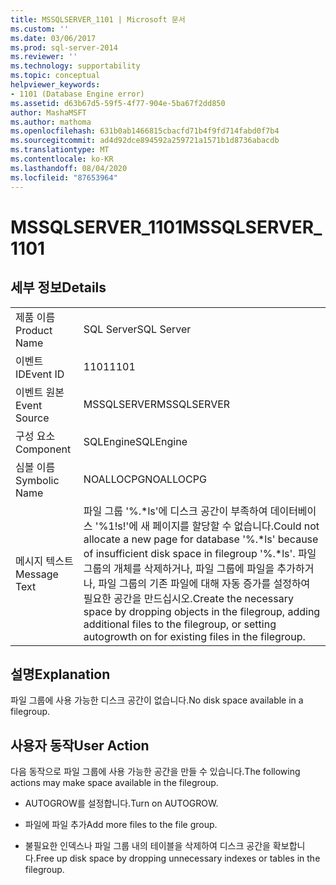 ```yaml
---
title: MSSQLSERVER_1101 | Microsoft 문서
ms.custom: ''
ms.date: 03/06/2017
ms.prod: sql-server-2014
ms.reviewer: ''
ms.technology: supportability
ms.topic: conceptual
helpviewer_keywords:
- 1101 (Database Engine error)
ms.assetid: d63b67d5-59f5-4f77-904e-5ba67f2dd850
author: MashaMSFT
ms.author: mathoma
ms.openlocfilehash: 631b0ab1466815cbacfd71b4f9fd714fabd0f7b4
ms.sourcegitcommit: ad4d92dce894592a259721a1571b1d8736abacdb
ms.translationtype: MT
ms.contentlocale: ko-KR
ms.lasthandoff: 08/04/2020
ms.locfileid: "87653964"
---
```

# <a name="mssqlserver_1101"></a><span data-ttu-id="e899e-102">MSSQLSERVER_1101</span><span class="sxs-lookup"><span data-stu-id="e899e-102">MSSQLSERVER_1101</span></span>
    
## <a name="details"></a><span data-ttu-id="e899e-103">세부 정보</span><span class="sxs-lookup"><span data-stu-id="e899e-103">Details</span></span>  
  
|||  
|-|-|  
|<span data-ttu-id="e899e-104">제품 이름</span><span class="sxs-lookup"><span data-stu-id="e899e-104">Product Name</span></span>|<span data-ttu-id="e899e-105">SQL Server</span><span class="sxs-lookup"><span data-stu-id="e899e-105">SQL Server</span></span>|  
|<span data-ttu-id="e899e-106">이벤트 ID</span><span class="sxs-lookup"><span data-stu-id="e899e-106">Event ID</span></span>|<span data-ttu-id="e899e-107">1101</span><span class="sxs-lookup"><span data-stu-id="e899e-107">1101</span></span>|  
|<span data-ttu-id="e899e-108">이벤트 원본</span><span class="sxs-lookup"><span data-stu-id="e899e-108">Event Source</span></span>|<span data-ttu-id="e899e-109">MSSQLSERVER</span><span class="sxs-lookup"><span data-stu-id="e899e-109">MSSQLSERVER</span></span>|  
|<span data-ttu-id="e899e-110">구성 요소</span><span class="sxs-lookup"><span data-stu-id="e899e-110">Component</span></span>|<span data-ttu-id="e899e-111">SQLEngine</span><span class="sxs-lookup"><span data-stu-id="e899e-111">SQLEngine</span></span>|  
|<span data-ttu-id="e899e-112">심볼 이름</span><span class="sxs-lookup"><span data-stu-id="e899e-112">Symbolic Name</span></span>|<span data-ttu-id="e899e-113">NOALLOCPG</span><span class="sxs-lookup"><span data-stu-id="e899e-113">NOALLOCPG</span></span>|  
|<span data-ttu-id="e899e-114">메시지 텍스트</span><span class="sxs-lookup"><span data-stu-id="e899e-114">Message Text</span></span>|<span data-ttu-id="e899e-115">파일 그룹 '%.\*ls'에 디스크 공간이 부족하여 데이터베이스 '%1!s!'에 새 페이지를 할당할 수 없습니다.</span><span class="sxs-lookup"><span data-stu-id="e899e-115">Could not allocate a new page for database '%.\*ls' because of insufficient disk space in filegroup '%.\*ls'.</span></span> <span data-ttu-id="e899e-116">파일 그룹의 개체를 삭제하거나, 파일 그룹에 파일을 추가하거나, 파일 그룹의 기존 파일에 대해 자동 증가를 설정하여 필요한 공간을 만드십시오.</span><span class="sxs-lookup"><span data-stu-id="e899e-116">Create the necessary space by dropping objects in the filegroup, adding additional files to the filegroup, or setting autogrowth on for existing files in the filegroup.</span></span>|  
  
## <a name="explanation"></a><span data-ttu-id="e899e-117">설명</span><span class="sxs-lookup"><span data-stu-id="e899e-117">Explanation</span></span>  
 <span data-ttu-id="e899e-118">파일 그룹에 사용 가능한 디스크 공간이 없습니다.</span><span class="sxs-lookup"><span data-stu-id="e899e-118">No disk space available in a filegroup.</span></span>  
  
## <a name="user-action"></a><span data-ttu-id="e899e-119">사용자 동작</span><span class="sxs-lookup"><span data-stu-id="e899e-119">User Action</span></span>  
 <span data-ttu-id="e899e-120">다음 동작으로 파일 그룹에 사용 가능한 공간을 만들 수 있습니다.</span><span class="sxs-lookup"><span data-stu-id="e899e-120">The following actions may make space available in the filegroup.</span></span>  
  
-   <span data-ttu-id="e899e-121">AUTOGROW를 설정합니다.</span><span class="sxs-lookup"><span data-stu-id="e899e-121">Turn on AUTOGROW.</span></span>  
  
-   <span data-ttu-id="e899e-122">파일에 파일 추가</span><span class="sxs-lookup"><span data-stu-id="e899e-122">Add more files to the file group.</span></span>  
  
-   <span data-ttu-id="e899e-123">불필요한 인덱스나 파일 그룹 내의 테이블을 삭제하여 디스크 공간을 확보합니다.</span><span class="sxs-lookup"><span data-stu-id="e899e-123">Free up disk space by dropping unnecessary indexes or tables in the filegroup.</span></span>  
  
  
